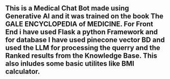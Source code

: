 ## This is a Medical Chat Bot made using Generative AI and it was trained on the book The GALE ENCYCLOPEDIA of MEDICINE. For Front End i have used Flask a python Framework and for database I have used pinecone vector BD and used the LLM for processing the querry and the Ranked results from the Knowledge Base. This also inludes some basic utilites like BMI calculator.